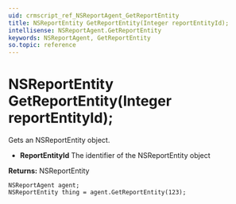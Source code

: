 ```yaml
---
uid: crmscript_ref_NSReportAgent_GetReportEntity
title: NSReportEntity GetReportEntity(Integer reportEntityId);
intellisense: NSReportAgent.GetReportEntity
keywords: NSReportAgent, GetReportEntity
so.topic: reference
---
```


# NSReportEntity GetReportEntity(Integer reportEntityId);

Gets an NSReportEntity object.

* **ReportEntityId** The identifier of the NSReportEntity object

**Returns:** NSReportEntity

```crmscript
NSReportAgent agent;
NSReportEntity thing = agent.GetReportEntity(123);
```

